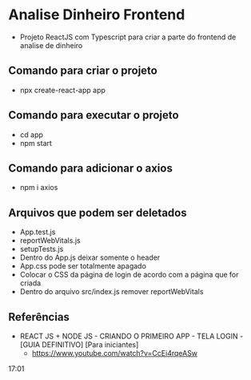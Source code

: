 # Analise Dinheiro Frontend
- Projeto ReactJS com Typescript para criar a parte do frontend de analise de dinheiro

## Comando para criar o projeto
- npx create-react-app app

## Comando para executar o projeto
- cd app
- npm start

## Comando para adicionar o axios
- npm i axios

## Arquivos que podem ser deletados
- App.test.js
- reportWebVitals.js
- setupTests.js
- Dentro do App.js deixar somente o header
- App.css pode ser totalmente apagado
- Colocar o CSS da página de login de acordo com a página que for criada
- Dentro do arquivo src/index.js remover reportWebVitals

## Referências
- REACT JS + NODE JS - CRIANDO O PRIMEIRO APP - TELA LOGIN - [GUIA DEFINITIVO] [Para iniciantes]
    - https://www.youtube.com/watch?v=CcEi4rqeASw


17:01
